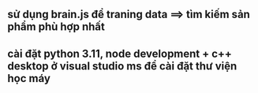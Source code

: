 ## sử dụng brain.js để traning data ==> tìm kiếm sản phẩm phù hợp nhất

## cài đặt python 3.11, node development + c++ desktop ở visual studio ms để cài đặt thư viện học máy
